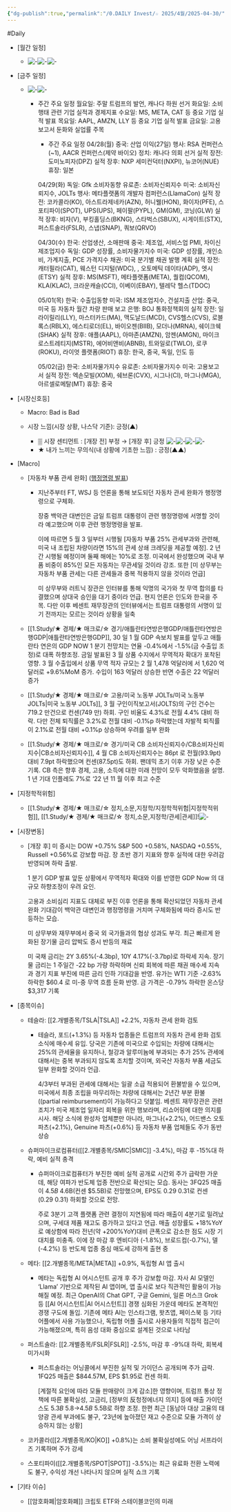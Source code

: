 ```yaml
---
{"dg-publish":true,"permalink":"/0.DAILY Invest/☆ 2025/4월/2025-04-30/","created":"2025-04-29T06:56:34.245+09:00","updated":"2025-06-04T21:15:22.393+09:00"}
---
```


#Daily 


- [월간 일정]
	- ![-](/img/user/attachments/Pasted%20image%2020250425130717.png)![-](/img/user/attachments/Pasted%20image%2020250429112610.png)![-](/img/user/attachments/Pasted%20image%2020250425130918.png)
- [금주 일정]
	- ![-](/img/user/attachments/Pasted%20image%2020250425130700.png)![-](/img/user/attachments/Pasted%20image%2020250425132425.png)
		* 주간 주요 일정
			월요일: 주말 트럼프의 발언, 캐나다 하원 선거
			화요일: 소비행태 관련 기업 실적과 경제지표
			수요일: MS, META, CAT 등 중요 기업 실적 발표
			목요일: AAPL, AMZN, LLY 등 중요 기업 실적 발표
			금요일: 고용보고서 둔화와 실업률 주목
			
			
			* 주간 주요 일정
			04/28(월)
			중국: 산업 이익(27일)
			행사: RSA 컨퍼런스(~1), AACR 컨퍼런스(제약 바이오)
			정치: 캐나다 의회 선거
			실적 장전: 도미노피자(DPZ)
			실적 장후: NXP 세미컨덕터(NXPI), 뉴코어(NUE)
			휴장: 일본
			
			04/29(화)
			독일: Gfk 소비자동향
			유로존: 소비자신뢰지수
			미국: 소비자신뢰지수, JOLTs
			행사: 메타플랫폼의 개발자 컴퍼런스(LlamaCon)
			실적 장전: 코카콜라(KO), 아스트라제네카(AZN), 허니웰(HON), 화이자(PFE), 스포티파이(SPOT), UPS(UPS), 페이팔(PYPL), GM(GM), 코닝(GLW)
			실적 장후: 비자(V), 부킹홀딩스(BKNG), 스타벅스(SBUX), 시게이트(STX), 퍼스트솔라(FSLR), 스냅(SNAP), 쿼보(QRVO)
			
			04/30(수)
			한국: 산업생산, 소매판매
			중국: 제조업, 서비스업 PMI, 차이신 제조업지수
			독일: GDP 성장률, 소비자물가지수
			미국: GDP 성장률, 개인소비, 가계지출, PCE 가격지수
			채권: 미국 분기별 채권 발행 계획
			실적 장전: 캐터필라(CAT), 웨스턴 디지털(WDC), , 오토메틱 데이타(ADP), 엣시(ETSY)
			실적 장후: MS(MSFT), 메타플랫폼(META), 퀄컴(QCOM), KLA(KLAC), 크라운캐슬(CCI), 이베이(EBAY), 텔레닥 헬스(TDOC)
			
			05/01(목)
			한국: 수출입동향
			미국: ISM 제조업지수, 건설지출
			산업: 중국, 미국 등 자동차 월간 차량 판매 보고
			은행: BOJ 통화정책회의
			실적 장전: 일라이릴리(LLY), 마스터카드(MA), 맥도날드(MCD), CVS헬스(CVS), 로블록스(RBLX), 에스티로더(EL), 바이오젠(BIIB), 모더나(MRNA), 쉐이크쉑(SHAK)
			실적 장후: 애플(AAPL), 아마존(AMZN), 암젠(AMGN), 마이크로스트레티지(MSTR), 에어비앤비(ABNB), 트와일로(TWLO), 로쿠(ROKU), 라이엇 플랫폼(RIOT)
			휴장: 한국, 중국, 독일, 인도 등
			
			05/02(금)
			한국: 소비자물가지수
			유로존: 소비자물가지수
			미국: 고용보고서
			실적 장전: 엑손모빌(XOM), 쉐브론(CVX), 시그나(CI), 마그나(MGA), 아르셀로메탈(MT)
			휴장: 중국
		  



- [시장신호등]
	- Macro:  Bad is Bad
	  
	- 시장 느낌(시장 상황, 나스닥 기준): 긍정(▲)
		  
		- ▒ 시장 센티먼트 : [개장 전] 부정 → [개장 후] 긍정 
		  ![-](/img/user/attachments/Pasted%20image%2020250430092821.png)![-](/img/user/attachments/Pasted%20image%2020250430092907.png)![-](/img/user/attachments/Pasted%20image%2020250430092852.png)![-](/img/user/attachments/Pasted%20image%2020250430092836.png)
		- ★ 내가 느끼는 무의식(내 상황에 기초한 느낌) : 긍정(▲▲)





- [Macro]
	- [자동차 부품 관세 완화] ([행정명령 발표](자동차.md#^2cc143))
		- 지난주부터 FT, WSJ 등 언론을 통해 보도되던 자동차 관세 완화가 행정명령으로 구체화. 
		  
		  장중 백악관 대변인은 금일 트럼프 대통령이 관련 행정명령에 서명할 것이라 예고했으며 이후 관련 행정명령을 발표. 
		  
		  이에 따르면 5 월 3 일부터 시행될 [자동차 부품 25% 관세부과와 관련해, 미국 내 조립된 차량이라면 15%의 관세 상쇄 크레딧을 제공할 예정]. 2 년간 시행될 예정이며 둘째 해에는 10%로 조정. 미국에서 완성했으며 국내 부품 비중이 85%인 모든 자동차는 무관세일 것이라 강조. 또한 [미 상무부는 자동차 부품 관세는 다른 관세들과 중복 적용하지 않을 것이라 언급]
		  
		  미 상무부와 러트닉 장관은 인터뷰를 통해 익명의 국가와 첫 무역 합의를 타결했으며 상대국 승인을 대기 중이라 언급. 현지 언론은 인도와 한국을 주목. 다만 이후 베센트 재무장관의 인터뷰에서는 트럼프 대통령의 서명이 있기 전까지는 모르는 것이라 상황을 일축
		  
	- [[1.Study/★ 경제/★ 매크로/☆ 경기/애틀란타연방은행GDP/애틀란타연방은행GDP\|애틀란타연방은행GDP]], 30 일 1 월 GDP 속보치 발표를 앞두고 애틀란타 연은의 GDP NOW 1 분기 전망치는 연율 -0.4%에서 -1.5%(금 수출입 조정)로 대폭 하향조정. 금일 발표된 3 월 상품 수지에서 무역적자 확대가 포착된 영향. 3 월 수출입에서 상품 무역 적자 규모는 2 월 1,478 억달러에 서 1,620 억달러로 +9.6%MoM 증가. 수입이 163 억달러 상승한 반면 수출은 22 억달러 증가
	  
	- [[1.Study/★ 경제/★ 매크로/☆ 고용/미국 노동부 JOLTs/미국 노동부 JOLTs\|미국 노동부 JOLTs]], 3 월 구인이직보고서(JOLTS)의 구인 건수는 719.2 만건으로 컨센(749 만) 하회. 구인 비율도 4.3%로 전월 4.4% 대비 하락. 다만 전체 퇴직률은 3.2%로 전월 대비 -0.1%p 하락했는데 자발적 퇴직률이 2.1%로 전월 대비 +0.1%p 상승하며 우려를 일부 완화
	  
	- [[1.Study/★ 경제/★ 매크로/☆ 경기/미국 CB 소비자신뢰지수/CB소비자신뢰지수\|CB소비자신뢰지수]], 4 월 CB 소비자신뢰지수는 86pt 로 전월(93.9pt) 대비 7.9pt 하락했으며 컨센(87.5pt)도 하회. 팬데믹 초기 이후 가장 낮은 수준 기록. CB 측은 향후 경제, 고용, 소득에 대한 미래 전망이 모두 악화했음을 설명. 1 년 기대 인플레도 7%로 ‘22 년 11 월 이후 최고 수준




- [지정학적위험]
	- [[1.Study/★ 경제/★ 매크로/☆ 정치,소문,지정학/지정학적위험\|지정학적위험]], [[1.Study/★ 경제/★ 매크로/☆ 정치,소문,지정학/관세\|관세]]!![-](/img/user/attachments/Pasted%20image%2020250425130627.png)



- [시장변동]

	- [개장 후]  미 증시는 DOW +0.75% S&P 500 +0.58%, NASDAQ +0.55%, Russell +0.56%로 강보합 마감. 장 초반 경기 지표와 향후 실적에 대한 우려감 반영되며 하락 출발. 
	  
	  1 분기 GDP 발표 앞둔 상황에서 무역적자 확대와 이를 반영한 GDP Now 의 대규모 하향조정이 우려 요인. 
	  
	  고용과 소비심리 지표도 대체로 부진 이후 언론을 통해 확산되었던 자동차 관세 완화 기대감이 백악관 대변인과 행정명령을 거치며 구체화됨에 따라 증시도 반등하는 모습.
	  
	  미 상무부와 재무부에서 중국 외 국가들과의 협상 성과도 부각. 최근 빠르게 완화된 장기물 금리 압박도 증시 반등의 재료
	  
	  미 국채 금리는 2Y 3.65%(-4.3bp), 10Y 4.17%(-3.7bp)로 하락세 지속. 장기물 금리는 1 주일간 -22 bp 가량 하락하며 신뢰 회복에 따른 채권 매수세 지속과 경기 지표 부진에 따른 금리 인하 기대감을 반영. 유가는 WTI 기준 -2.63% 하락한 $60.4 로 미-중 무역 흐름 둔화 반영. 금 가격은 -0.79% 하락한 온스당 $3,317 기록




- [종목이슈]
	- 테슬라: [[2.개별종목/TSLA\|TSLA]] +2.2%, 자동차 관세 완화 검토
		- 테슬라, 포드(+1.3%) 등 자동차 업종들은 트럼프의 자동차 관세 완화 검토 소식에 매수세 유입. 당국은 기존에 미국으로 수입되는 차량에 대해서는 25%의 관세율을 유지하나, 철강과 알루미늄에 부과되는 추가 25% 관세에 대해서는 중복 부과되지 않도록 조치할 것이며, 외국산 자동차 부품 세금도 일부 완화할 것이라 언급. 
		  
		  4/3부터 부과된 관세에 대해서는 일괄 소급 적용되어 환불받을 수 있으며, 미국에서 최종 조립을 마무리하는 차량에 대해서는 2년간 부분 환불((partial reimbursement)이 가능하다고 덧붙임. 베센트 재무장관은 관련 조치가 미국 제조업 일자리 회복을 위한 행보라며, 리쇼어링에 대한 의지를 시사. 해당 소식에 완성차 업체뿐만 아니라, 마그나(+2.2%), 어드밴스 오토파츠(+2.1%), Genuine 파츠(+0.6%) 등 자동차 부품 업체들도 주가 동반 상승
		  
	- 슈퍼마이크로컴퓨터([[2.개별종목/SMIC\|SMIC]] -3.4%), 마감 후 -15%대 하락, 예비 실적 충격
		- 슈퍼마이크로컴퓨터가 부진한 예비 실적 공개로 시간외 주가 급락한 가운데, 해당 여파가 반도체 업종 전반으로 확산되는 모습. 동사는 3FQ25 매출이 $4.5B~$4.6B(컨센 $5.5B)로 전망했으며, EPS도 $0.29~$0.31로 컨센($0.29~$0.31) 하회할 것으로 전망. 
		  
		  주로 3분기 고객 플랫폼 관련 결정이 지연됨에 따라 매출이 4분기로 밀려났으며, 구세대 제품 재고도 증가하고 있다고 언급. 매출 성장률도 +18%YoY로 예상함에 따라 전년(약 +200%YoY)대비 큰폭으로 감소한 점도 시장 기대치를 미충족. 이에 장 마감 후 엔비디아 (-1.8%), 브로드컴(-0.7%), 델(-4.2%) 등 반도체 업종 중심 매도세 강하게 출현 중
		  
	- 메타: [[2.개별종목/META\|META]] +0.9%, 독립형 AI 앱 출시
		- 메타는 독립형 AI 어시스턴트 공개 후 주가 강보합 마감. 자사 AI 모델인 ‘Llama’ 기반으로 제작된 AI 앱이며, 앱 출시로 보다 직관적인 활용이 가능해질 예정. 최근 OpenAI의 Chat GPT, 구글 Gemini, 일론 머스크 Grok 등 [[AI 어시스턴트\|AI 어시스턴트]] 경쟁 심화된 가운데 메타도 본격적인 경쟁 구도에 돌입. 기존에 메타 AI는 인스타그램, 왓츠앱, 페이스북 등 기타 어플에서 사용 가능했으나, 독립형 어플 출시로 사용자들의 직접적 접근이 가능해졌으며, 특히 음성 대화 중심으로 설계된 것으로 나타남
		  
	- 퍼스트솔라: [[2.개별종목/FSLR\|FSLR]] -2.5%, 마감 후 -9%대 하락, 회복세 미가시화
		- 퍼스트솔라는 어닝콜에서 부진한 실적 및 가이던스 공개되며 주가 급락. 1FQ25 매출은 $844.57M, EPS $1.95로 컨센 하회. 
		  
		  [계절적 요인에 따라 모듈 판매량이 크게 감소]한 영향이며, 트럼프 통상 정책에 따른 불확실성, 고금리, [정부의 反청정에너지 의지] 등에 매출 가이던스도 $5.3B~$5.8→$4.5B~$5.5B로 하향 조정. 한편 최근 [동남아 대상 고율의 태양광 관세 부과에도 불구, ‘23년에 높아졌던 재고 수준으로 모듈 가격이 상승하지 않는 상황]
		  
	- 코카콜라([[2.개별종목/KO\|KO]] +0.8%)는 소비 불확실성에도 어닝 서프라이즈 기록하며 주가 강세
	  
	- 스포티파이([[2.개별종목/SPOT\|SPOT]] -3.5%)는 최근 유료화 전환 노력에도 불구, 수익성 개선 나타나지 않으며 실적 쇼크 기록



- [기타 이슈]
	- [[암호화폐\|암호화폐]] 크립토 ETF와 스테이블코인의 미래

